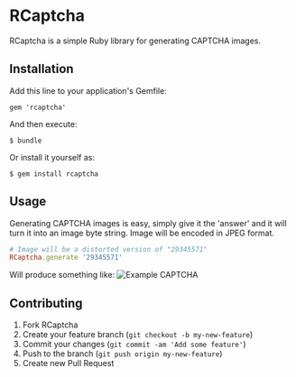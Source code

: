 # RCaptcha

RCaptcha is a simple Ruby library for generating CAPTCHA images.

## Installation

Add this line to your application's Gemfile:

    gem 'rcaptcha'

And then execute:

    $ bundle

Or install it yourself as:

    $ gem install rcaptcha

## Usage

Generating CAPTCHA images is easy, simply give it the 'answer' and it will turn it into an image byte string. Image will be encoded in JPEG format.

```ruby
# Image will be a distorted version of "29345571"
RCaptcha.generate '29345571'
```
Will produce something like:
![Example CAPTCHA](https://raw.github.com/kyledayton/rcaptcha/master/src/doc/captcha.jpg)

## Contributing

1. Fork RCaptcha
2. Create your feature branch (`git checkout -b my-new-feature`)
3. Commit your changes (`git commit -am 'Add some feature'`)
4. Push to the branch (`git push origin my-new-feature`)
5. Create new Pull Request
